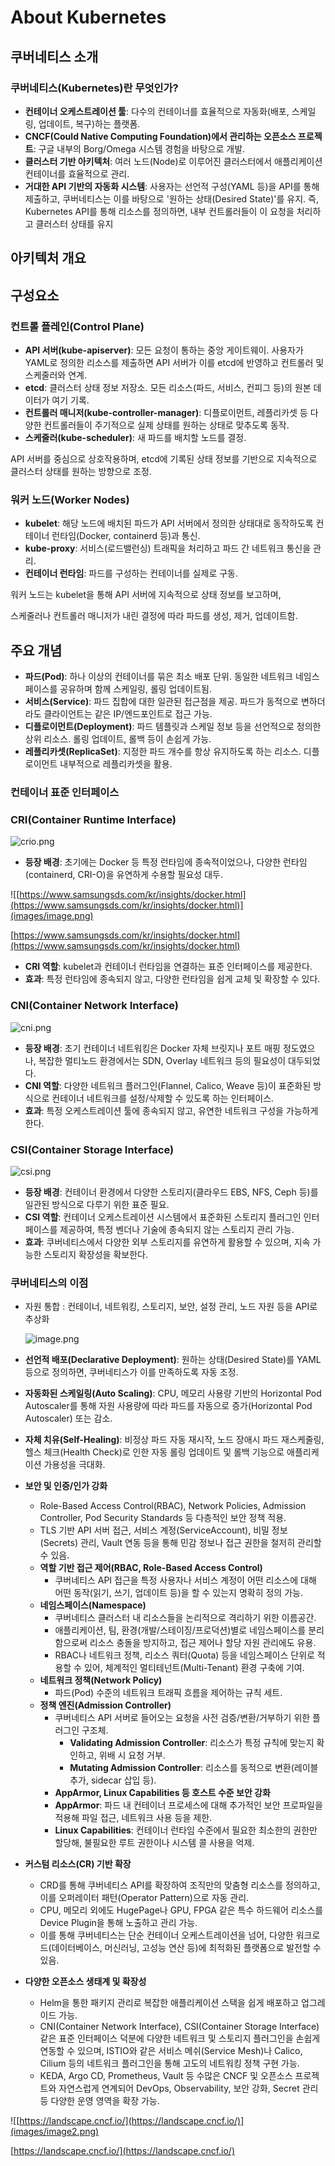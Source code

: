 # About Kubernetes

## 쿠버네티스 소개

### 쿠버네티스(Kubernetes)란 무엇인가?

- **컨테이너 오케스트레이션 툴**: 다수의 컨테이너를 효율적으로 자동화(배포, 스케일링, 업데이트, 복구)하는 플랫폼.
- **CNCF(Could Native Computing Foundation)에서 관리하는 오픈소스 프로젝트**: 구글 내부의 Borg/Omega 시스템 경험을 바탕으로 개발.
- **클러스터 기반 아키텍처**: 여러 노드(Node)로 이루어진 클러스터에서 애플리케이션 컨테이너를 효율적으로 관리.
- **거대한 API 기반의 자동화 시스템**: 사용자는 선언적 구성(YAML 등)을 API를 통해 제출하고, 쿠버네티스는 이를 바탕으로 '원하는 상태(Desired State)'를 유지. 즉, Kubernetes API를 통해 리소스를 정의하면, 내부 컨트롤러들이 이 요청을 처리하고 클러스터 상태를 유지

## 아키텍처 개요

## 구성요소

### 컨트롤 플레인(Control Plane)

- **API 서버(kube-apiserver)**: 모든 요청이 통하는 중앙 게이트웨이. 사용자가 YAML로 정의한 리소스를 제출하면 API 서버가 이를 etcd에 반영하고 컨트롤러 및 스케줄러와 연계.
- **etcd**: 클러스터 상태 정보 저장소. 모든 리소스(파드, 서비스, 컨피그 등)의 원본 데이터가 여기 기록.
- **컨트롤러 매니저(kube-controller-manager)**: 디플로이먼트, 레플리카셋 등 다양한 컨트롤러들이 주기적으로 실제 상태를 원하는 상태로 맞추도록 동작.
- **스케줄러(kube-scheduler)**: 새 파드를 배치할 노드를 결정.

API 서버를 중심으로 상호작용하며, etcd에 기록된 상태 정보를 기반으로 지속적으로 클러스터 상태를 원하는 방향으로 조정.

### 워커 노드(Worker Nodes)

- **kubelet**: 해당 노드에 배치된 파드가 API 서버에서 정의한 상태대로 동작하도록 컨테이너 런타임(Docker, containerd 등)과 통신.
- **kube-proxy**: 서비스(로드밸런싱) 트래픽을 처리하고 파드 간 네트워크 통신을 관리.
- **컨테이너 런타임**: 파드를 구성하는 컨테이너를 실제로 구동.

워커 노드는 kubelet을 통해 API 서버에 지속적으로 상태 정보를 보고하며, 

스케줄러나 컨트롤러 매니저가 내린 결정에 따라 파드를 생성, 제거, 업데이트함.

## 주요 개념

- **파드(Pod)**: 하나 이상의 컨테이너를 묶은 최소 배포 단위. 동일한 네트워크 네임스페이스를 공유하며 함께 스케일링, 롤링 업데이트됨.
- **서비스(Service)**: 파드 집합에 대한 일관된 접근점을 제공. 파드가 동적으로 변하더라도 클라이언트는 같은 IP/엔드포인트로 접근 가능.
- **디플로이먼트(Deployment)**: 파드 템플릿과 스케일 정보 등을 선언적으로 정의한 상위 리소스. 롤링 업데이트, 롤백 등이 손쉽게 가능.
- **레플리카셋(ReplicaSet)**: 지정한 파드 개수를 항상 유지하도록 하는 리소스. 디플로이먼트 내부적으로 레플리카셋을 활용.

### 컨테이너 표준 인터페이스

### CRI(Container Runtime Interface)

![crio.png](images/crio.png)

- **등장 배경**: 초기에는 Docker 등 특정 런타임에 종속적이었으나, 다양한 런타임(containerd, CRI-O)을 유연하게 수용할 필요성 대두.

![[https://www.samsungsds.com/kr/insights/docker.html](https://www.samsungsds.com/kr/insights/docker.html)](images/image.png)

[https://www.samsungsds.com/kr/insights/docker.html](https://www.samsungsds.com/kr/insights/docker.html)

- **CRI 역할**: kubelet과 컨테이너 런타임을 연결하는 표준 인터페이스를 제공한다.
- **효과**: 특정 런타임에 종속되지 않고, 다양한 런타임을 쉽게 교체 및 확장할 수 있다.

### CNI(Container Network Interface)

![cni.png](images/cni.png)

- **등장 배경**: 초기 컨테이너 네트워킹은 Docker 자체 브릿지나 포트 매핑 정도였으나, 복잡한 멀티노드 환경에서는 SDN, Overlay 네트워크 등의 필요성이 대두되었다.
- **CNI 역할**: 다양한 네트워크 플러그인(Flannel, Calico, Weave 등)이 표준화된 방식으로 컨테이너 네트워크를 설정/삭제할 수 있도록 하는 인터페이스.
- **효과**: 특정 오케스트레이션 툴에 종속되지 않고, 유연한 네트워크 구성을 가능하게 한다.

### CSI(Container Storage Interface)

![csi.png](images/csi.png)

- **등장 배경**: 컨테이너 환경에서 다양한 스토리지(클라우드 EBS, NFS, Ceph 등)를 일관된 방식으로 다루기 위한 표준 필요.
- **CSI 역할**: 컨테이너 오케스트레이션 시스템에서 표준화된 스토리지 플러그인 인터페이스를 제공하여, 특정 벤더나 기술에 종속되지 않는 스토리지 관리 가능.
- **효과**: 쿠버네티스에서 다양한 외부 스토리지를 유연하게 활용할 수 있으며, 지속 가능한 스토리지 확장성을 확보한다.

### 쿠버네티스의 이점

- 자원 통합 : 컨테이너, 네트워킹, 스토리지, 보안, 설정 관리, 노드 자원 등을 API로 추상화
    
    ![image.png](images/image1.png)
    
- **선언적 배포(Declarative Deployment)**: 원하는 상태(Desired State)를 YAML 등으로 정의하면, 쿠버네티스가 이를 만족하도록 자동 조정.
- **자동화된 스케일링(Auto Scaling)**: CPU, 메모리 사용량 기반의 Horizontal Pod Autoscaler를 통해 자원 사용량에 따라 파드를 자동으로 증가(Horizontal Pod Autoscaler) 또는 감소.
- **자체 치유(Self-Healing)**: 비정상 파드 자동 재시작, 노드 장애시 파드 재스케줄링, 헬스 체크(Health Check)로 인한 자동 롤링 업데이트 및 롤백 기능으로 애플리케이션 가용성을 극대화.

- **보안 및 인증/인가 강화**
    - Role-Based Access Control(RBAC), Network Policies, Admission Controller, Pod Security Standards 등 다층적인 보안 정책 적용.
    - TLS 기반 API 서버 접근, 서비스 계정(ServiceAccount), 비밀 정보(Secrets) 관리, Vault 연동 등을 통해 민감 정보나 접근 권한을 철저히 관리할 수 있음.
    - **역할 기반 접근 제어(RBAC, Role-Based Access Control)**
        - 쿠버네티스 API 접근을 특정 사용자나 서비스 계정이 어떤 리소스에 대해 어떤 동작(읽기, 쓰기, 업데이트 등)을 할 수 있는지 명확히 정의 가능.
    - **네임스페이스(Namespace)**
        - 쿠버네티스 클러스터 내 리소스들을 논리적으로 격리하기 위한 이름공간.
        - 애플리케이션, 팀, 환경(개발/스테이징/프로덕션)별로 네임스페이스를 분리함으로써 리소스 충돌을 방지하고, 접근 제어나 할당 자원 관리에도 유용.
        - RBAC나 네트워크 정책, 리소스 쿼터(Quota) 등을 네임스페이스 단위로 적용할 수 있어, 체계적인 멀티테넌트(Multi-Tenant) 환경 구축에 기여.
    - **네트워크 정책(Network Policy)**
        - 파드(Pod) 수준의 네트워크 트래픽 흐름을 제어하는 규칙 세트.
    - **정책 엔진(Admission Controller)**
        - 쿠버네티스 API 서버로 들어오는 요청을 사전 검증/변환/거부하기 위한 플러그인 구조체.
            - **Validating Admission Controller**: 리소스가 특정 규칙에 맞는지 확인하고, 위배 시 요청 거부.
            - **Mutating Admission Controller**: 리소스를 동적으로 변환(레이블 추가, sidecar 삽입 등).
        - **AppArmor, Linux Capabilities 등 호스트 수준 보안 강화**
        - **AppArmor**: 파드 내 컨테이너 프로세스에 대해 추가적인 보안 프로파일을 적용해 파일 접근, 네트워크 사용 등을 제한.
        - **Linux Capabilities**: 컨테이너 런타임 수준에서 필요한 최소한의 권한만 할당해, 불필요한 루트 권한이나 시스템 콜 사용을 억제.

- **커스텀 리소스(CR) 기반 확장**
    - CRD를 통해 쿠버네티스 API를 확장하여 조직만의 맞춤형 리소스를 정의하고, 이를 오퍼레이터 패턴(Operator Pattern)으로 자동 관리.
    - CPU, 메모리 외에도 HugePage나 GPU, FPGA 같은 특수 하드웨어 리소스를 Device Plugin을 통해 노출하고 관리 가능.
    - 이를 통해 쿠버네티스는 단순 컨테이너 오케스트레이션을 넘어, 다양한 워크로드(데이터베이스, 머신러닝, 고성능 연산 등)에 최적화된 플랫폼으로 발전할 수 있음.

- **다양한 오픈소스 생태계 및 확장성**
    - Helm을 통한 패키지 관리로 복잡한 애플리케이션 스택을 쉽게 배포하고 업그레이드 가능.
    - CNI(Container Network Interface), CSI(Container Storage Interface) 같은 표준 인터페이스 덕분에 다양한 네트워크 및 스토리지 플러그인을 손쉽게 연동할 수 있으며, ISTIO와 같은 서비스 메쉬(Service Mesh)나 Calico, Cilium 등의 네트워크 플러그인을 통해 고도의 네트워킹 정책 구현 가능.
    - KEDA, Argo CD, Prometheus, Vault 등 수많은 CNCF 및 오픈소스 프로젝트와 자연스럽게 연계되어 DevOps, Observability, 보안 강화, Secret 관리 등 다양한 운영 영역을 확장 가능.

![[https://landscape.cncf.io/](https://landscape.cncf.io/)](images/image2.png)

[https://landscape.cncf.io/](https://landscape.cncf.io/)